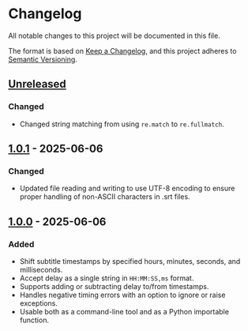# Changelog

All notable changes to this project will be documented in this file.

The format is based on [Keep a Changelog](https://keepachangelog.com/en/1.1.0/),
and this project adheres to [Semantic Versioning](https://semver.org/spec/v2.0.0.html).

## [Unreleased]

### Changed

- Changed string matching from using `re.match` to `re.fullmatch`.

## [1.0.1] - 2025-06-06

### Changed

- Updated file reading and writing to use UTF-8 encoding to ensure proper handling of non-ASCII characters in .srt files.

## [1.0.0] - 2025-06-06

### Added

- Shift subtitle timestamps by specified hours, minutes, seconds, and milliseconds.
- Accept delay as a single string in `HH:MM:SS,ms` format.
- Supports adding or subtracting delay to/from timestamps.
- Handles negative timing errors with an option to ignore or raise exceptions.
- Usable both as a command-line tool and as a Python importable function.

[unreleased]: https://github.com/BhagyaJyoti22006/srt-time-tweaker/compare/v1.0.1...HEAD
[1.0.1]: https://github.com/BhagyaJyoti22006/srt-time-tweaker/compare/v1.0.0...v1.0.1
[1.0.0]: https://github.com/BhagyaJyoti22006/srt-time-tweaker/releases/tag/v1.0.0